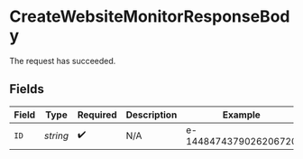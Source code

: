 # CreateWebsiteMonitorResponseBody

The request has succeeded.


## Fields

| Field                 | Type                  | Required              | Description           | Example               |
| --------------------- | --------------------- | --------------------- | --------------------- | --------------------- |
| `ID`                  | *string*              | :heavy_check_mark:    | N/A                   | e-1448474379026206720 |